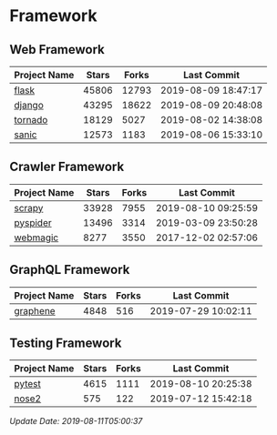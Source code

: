 # Framework

## Web Framework

| Project Name | Stars | Forks | Last Commit |
| ------------ | ----- | ----- | ----------- |
| [flask](https://github.com/pallets/flask) | 45806 | 12793 | 2019-08-09 18:47:17 |
| [django](https://github.com/django/django) | 43295 | 18622 | 2019-08-09 20:48:08 |
| [tornado](https://github.com/tornadoweb/tornado) | 18129 | 5027 | 2019-08-02 14:38:08 |
| [sanic](https://github.com/huge-success/sanic) | 12573 | 1183 | 2019-08-06 15:33:10 |

## Crawler Framework

| Project Name | Stars | Forks | Last Commit |
| ------------ | ----- | ----- | ----------- |
| [scrapy](https://github.com/scrapy/scrapy) | 33928 | 7955 | 2019-08-10 09:25:59 |
| [pyspider](https://github.com/binux/pyspider) | 13496 | 3314 | 2019-03-09 23:50:28 |
| [webmagic](https://github.com/code4craft/webmagic) | 8277 | 3550 | 2017-12-02 02:57:06 |

## GraphQL Framework

| Project Name | Stars | Forks | Last Commit |
| ------------ | ----- | ----- | ----------- |
| [graphene](https://github.com/graphql-python/graphene) | 4848 | 516 | 2019-07-29 10:02:11 |

## Testing Framework

| Project Name | Stars | Forks | Last Commit |
| ------------ | ----- | ----- | ----------- |
| [pytest](https://github.com/pytest-dev/pytest) | 4615 | 1111 | 2019-08-10 20:25:38 |
| [nose2](https://github.com/nose-devs/nose2) | 575 | 122 | 2019-07-12 15:42:18 |

*Update Date: 2019-08-11T05:00:37*